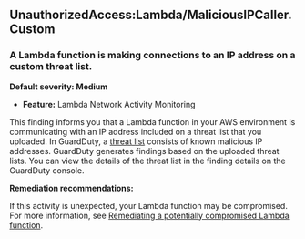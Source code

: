 

UnauthorizedAccess:Lambda/MaliciousIPCaller.Custom
--------------------------------------------------

### A Lambda function is making connections to an IP address on a custom threat list.

**Default severity: Medium**

* **Feature:** Lambda Network Activity Monitoring

This finding informs you that a Lambda function in your AWS environment is communicating with an IP address included on a threat list that you uploaded. In GuardDuty, a [threat list](https://docs.aws.amazon.com/guardduty/latest/ug/guardduty_upload-lists.html) consists of known malicious IP addresses. GuardDuty generates findings based on the uploaded threat lists. You can view the details of the threat list in the finding details on the GuardDuty console.

**Remediation recommendations:**

If this activity is unexpected, your Lambda function may be compromised. For more information, see [Remediating a potentially compromised Lambda function](https://docs.aws.amazon.com/guardduty/latest/ug/remediate-lambda-protection-finding-types.html).

